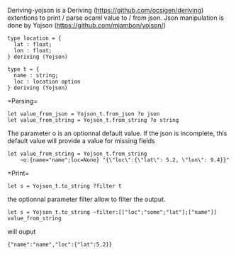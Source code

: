 Deriving-yojson is a Deriving (https://github.com/ocsigen/deriving) extentions to print / parse ocaml value to / from json.
Json manipulation is done by Yojson (https://github.com/mjambon/yojson/)

```
type location = {
  lat : float;
  lon : float;
} deriving (Yojson)

type t = {
  name : string;
  loc : location option
} deriving (Yojson)
```

=Parsing=

```
let value_from_json = Yojson_t.from_json ?o json
let value_from_string = Yojson_t.from_string ?o string
```
The parameter o is an optionnal default value. If the json is
incomplete, this default value will provide a value for missing fields
```
let value_from_string = Yojson_t.from_string
    ~o:{name="name";loc=None} "{\"loc\":{\"lat\": 5.2, \"lon\": 9.4}}"
```

=Print=
```
let s = Yojson_t.to_string ?filter t
```
the optionnal parameter filter allow to filter the output.
```
let s = Yojson_t.to_string ~filter:[["loc";"some";"lat"];["name"]] value_from_string

```
will ouput
```
{"name":"name","loc":{"lat":5.2}}
```
